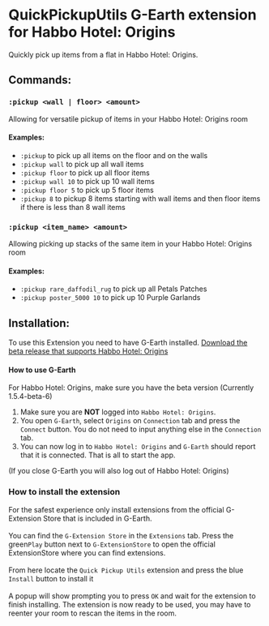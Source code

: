 # QuickPickupUtils G-Earth extension for Habbo Hotel: Origins

Quickly pick up items from a flat in Habbo Hotel: Origins.

## Commands:

### `:pickup <wall | floor> <amount>`

Allowing for versatile pickup of items in your Habbo Hotel: Origins room

#### Examples:
- `:pickup` to pick up all items on the floor and on the walls
- `:pickup wall` to pick up all wall items
- `:pickup floor` to pick up all floor items
- `:pickup wall 10` to pick up 10 wall items
- `:pickup floor 5` to pick up 5 floor items
- `:pickup 8` to pickup 8 items starting with wall items and then floor items if there is less than 8 wall items

### `:pickup <item_name> <amount>`

Allowing picking up stacks of the same item in your Habbo Hotel: Origins room

#### Examples:

- `:pickup rare_daffodil_rug` to pick up all Petals Patches
- `:pickup poster_5000 10` to pick up 10 Purple Garlands

## Installation:

To use this Extension you need to have G-Earth
installed. [Download the beta release that supports Habbo Hotel: Origins](https://github.com/UnfamiliarLegacy/G-Earth/releases/tag/1.5.4-beta-6)

#### How to use G-Earth

For Habbo Hotel: Origins, make sure you have the beta version (Currently 1.5.4-beta-6)

1. Make sure you are **NOT** logged into `Habbo Hotel: Origins`.
2. You open `G-Earth`, select `Origins` on `Connection` tab and press the `Connect` button. You do not need to input
   anything else in the `Connection` tab.
3. You can now log in to `Habbo Hotel: Origins` and `G-Earth` should report that it is connected. That is all to start
   the app.

(If you close G-Earth you will also log out of Habbo Hotel: Origins)

### How to install the extension

For the safest experience only install extensions from the official G-Extension Store that is included in G-Earth.
<br/><br/>
You can find the `G-Extension Store` in the `Extensions` tab. Press the green`Play` button next to `G-ExtensionStore` to
open the official ExtensionStore where you can find extensions.
<br/><br/>
From here locate the `Quick Pickup Utils` extension and press the blue `Install` button to install it
<br/><br/>
A popup will show prompting you to press `OK` and wait for the extension to finish installing. The extension is now
ready to be used, you may have to reenter your room to rescan the items in the room.
